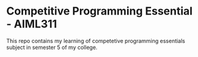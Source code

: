 # Competitive Programming Essential - AIML311

This repo contains my learning of competetive programming essentials subject in semester 5 of my college.

